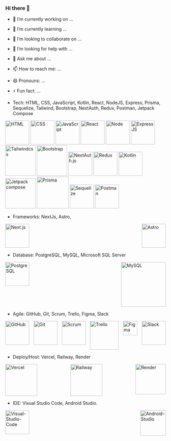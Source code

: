 ### Hi there 👋

<!--
**WilsonCollantesAponte/WilsonCollantesAponte** is a ✨ _special_ ✨ repository because its `README.md` (this file) appears on your GitHub profile.

Here are some ideas to get you started:
-->
- 🔭 I’m currently working on ...
- 🌱 I’m currently learning ...
- 👯 I’m looking to collaborate on ...
- 🤔 I’m looking for help with ...
- 💬 Ask me about ...
- 📫 How to reach me: ...
- 😄 Pronouns: ...
- ⚡ Fun fact: ...

- Tech: HTML, CSS, JavaScript, Kotlin, React, NodeJS, Express, Prisma, Sequelize, Tailwind, Bootstrap, NextAuth, Redux, Postman, Jetpack Compose 
<div>
<img src="https://www.w3.org/html/logo/downloads/HTML5_Badge_512.png" alt="HTML" width="75">
<img src="https://upload.wikimedia.org/wikipedia/commons/thumb/6/62/CSS3_logo.svg/2048px-CSS3_logo.svg.png" alt="CSS" width="75">
<img src="https://upload.wikimedia.org/wikipedia/commons/thumb/9/99/Unofficial_JavaScript_logo_2.svg/512px-Unofficial_JavaScript_logo_2.svg.png?20141107110902" alt="JavaScript" width="75">
<img src="https://upload.wikimedia.org/wikipedia/commons/thumb/a/a7/React-icon.svg/1150px-React-icon.svg.png" alt="React" width="75">
<img src="https://static-00.iconduck.com/assets.00/node-js-icon-227x256-913nazt0.png" alt="Node" width="75">
<img src="https://encrypted-tbn0.gstatic.com/images?q=tbn:ANd9GcQ18v7qjb95jfqfBueH0PMFkla_3cPQQORDPL_pkACa7Z1IpqKY-8fkvEv75YiV5cwwRXE&usqp=CAU" alt="ExpressJS" width="75">
<img src="https://upload.wikimedia.org/wikipedia/commons/thumb/d/d5/Tailwind_CSS_Logo.svg/320px-Tailwind_CSS_Logo.svg.png" alt="Tailwindcss" width="95">
<img src="https://upload.wikimedia.org/wikipedia/commons/thumb/b/b2/Bootstrap_logo.svg/1280px-Bootstrap_logo.svg.png" alt="Bootstrap" width="95">
<img src="https://next-auth.js.org/img/logo/logo-sm.png" alt="NextAuth.js" width="75">
<img src="https://cdn.worldvectorlogo.com/logos/redux.svg" alt="Redux" width="75">
  
<img src="https://th.bing.com/th/id/R.e8c4671b1cca100eed3c9cfed1f28b05?rik=eV1Zl5ARwz4uAA&riu=http%3a%2f%2fwww.enperezzeledon.com%2fwp-content%2fuploads%2f2019%2f10%2f1200px-Kotlin-logo.svg_.png&ehk=mm97WoNAxSngu3tQxnTNp%2fTezvyNOkHVWTt3HVxbGsI%3d&risl=&pid=ImgRaw&r=0" alt="Kotlin" width="75">
<img src="https://3.bp.blogspot.com/-VVp3WvJvl84/X0Vu6EjYqDI/AAAAAAAAPjU/ZOMKiUlgfg8ok8DY8Hc-ocOvGdB0z86AgCLcBGAsYHQ/s1600/jetpack%2Bcompose%2Bicon_RGB.png" alt="Jetpack compose" width="95">

<img src="https://miro.medium.com/v2/resize:fit:1024/0*VLLYS8MznQJXq-1_.jpg" alt="Prisma" width="100">
<img src="https://seeklogo.com/images/S/sequelize-logo-9A5075DB9F-seeklogo.com.png" alt="Sequelize" width="75">

<img src="https://www.svgrepo.com/show/354202/postman-icon.svg" alt="Postman" width="75">  
</div>
<!--  -->

- Frameworks: NextJs, Astro,
<div style="display: flex; justify-content: space-between;">
<img src="https://www.wpgraphql.com/_next/image?url=%2Flogos%2Flogo-nextjs.png&w=384&q=75" alt="Next.js" width="75">
<img src="https://d4.alternativeto.net/j2Qe4O0p2F7OmLkdOlu6o3xcNg1_OGI3lOYJ6CXXzFs/rs:fill:280:280:0/g:ce:0:0/YWJzOi8vZGlzdC9pY29ucy9hc3Ryby13ZWItZnJhbWV3b3JrXzIwOTAyOC5wbmc.png" alt="Astro" width="75">
</div>

*	Database: PostgreSQL, MySQL, Microsoft SQL Server
<div style="display: flex; justify-content: space-between;">
<img src="https://upload.wikimedia.org/wikipedia/commons/thumb/2/29/Postgresql_elephant.svg/1200px-Postgresql_elephant.svg.png" alt="PostgreSQL" width="75">
<img src="https://hoplasoftware.com/wp-content/uploads/2021/07/1024px-MySQL.ff87215b43fd7292af172e2a5d9b844217262571.png" alt="MySQL" width="140">
</div>

*	Agile: GitHub, Git, Scrum, Trello, Figma, Slack
<div style="display: flex; justify-content: space-between;">
<img src="https://pngimg.com/uploads/github/github_PNG67.png" alt="GitHub" width="75">
<img src="https://devantler.gallerycdn.vsassets.io/extensions/devantler/git-extension-pack-new/1.0.2/1661979762699/Microsoft.VisualStudio.Services.Icons.Default" alt="Git" width="75">
<img src="https://cdn-icons-png.flaticon.com/512/5108/5108574.png" alt="Scrum" width="75">
<img src="https://cdn.icon-icons.com/icons2/3041/PNG/512/trello_logo_icon_189227.png" alt="Trello" width="90">
<img src="https://upload.wikimedia.org/wikipedia/commons/thumb/3/33/Figma-logo.svg/1667px-Figma-logo.svg.png" alt="Figma" width="45">
<img src="https://upload.wikimedia.org/wikipedia/commons/thumb/d/d5/Slack_icon_2019.svg/2048px-Slack_icon_2019.svg.png" alt="Slack" width="75">
</div>

*	Deploy/Host: Vercel, Railway, Render
<div style="display: flex; justify-content: space-between;">
<img src="https://res.cloudinary.com/practicaldev/image/fetch/s--3r02hPzs--/c_limit%2Cf_auto%2Cfl_progressive%2Cq_auto%2Cw_880/https://dev-to-uploads.s3.amazonaws.com/uploads/articles/2tqlohxn9ji79m706w5j.png" alt="Vercel" width="100">
<img src="https://railway.app/brand/logotype-light.png" alt="Railway" width="100">
<img src="https://intellyx.com/wp-content/uploads/2019/08/Render-cloud-intellyx-BC-logo.png" alt="Render" width="95">
</div>

*	IDE: Visual Studio Code, Android Studio.
<div style="display: flex; justify-content: space-between;">
<img src="https://upload.wikimedia.org/wikipedia/commons/thumb/9/9a/Visual_Studio_Code_1.35_icon.svg/2048px-Visual_Studio_Code_1.35_icon.svg.png" alt="Visual-Studio-Code" width="75">
<img src="https://upload.wikimedia.org/wikipedia/commons/thumb/c/c1/Android_Studio_icon_%282023%29.svg/2048px-Android_Studio_icon_%282023%29.svg.png" alt="Android-Studio" width="80">
</div>

<div style="display: flex; justify-content: space-between;">
<!-- <img src="https://th.bing.com/th/id/OIP._Q4FjQNxbzA8K2drm_KbbQHaE8?rs=1&pid=ImgDetMain" alt="Mercado-Pago" width="125"> -->
<!-- <img src="https://th.bing.com/th/id/OIP.Z8yoqoSoOywB-50VxGMTigHaGU?rs=1&pid=ImgDetMain" alt="Microsoft-SQL-Server" width="115"> -->

</div>
